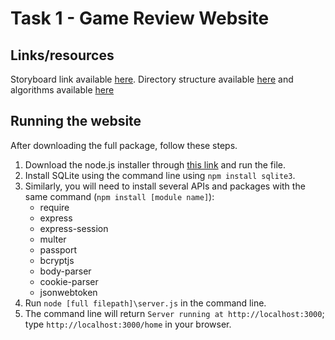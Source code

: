 # Task 1 - Game Review Website 
## Links/resources
Storyboard link available [here](https://www.figma.com/design/uQ2JnGr9XZXFZzvTu6tivo/errm-what-the-software?node-id=0-1&node-type=canvas&t=GjsXLj45NbczPVXD-0).
Directory structure available [here](https://zyletinee.s-ul.eu/dgHwzCd9) and algorithms available [here](https://zyletinee.s-ul.eu/fHoP8srb)

## Running the website
After downloading the full package, follow these steps.
1. Download the node.js installer through [this link](https://nodejs.org/en/download/prebuilt-installer) and run the file.
2. Install SQLite using the command line using `npm install sqlite3`.
3. Similarly, you will need to install several APIs and packages with the same command (`npm install [module name]`):
    - require
    - express
    - express-session
    - multer
    - passport
    - bcryptjs
    - body-parser
    - cookie-parser
    - jsonwebtoken
4. Run `node [full filepath]\server.js` in the command line.
5. The command line will return `Server running at http://localhost:3000`; type `http://localhost:3000/home` in your browser.
